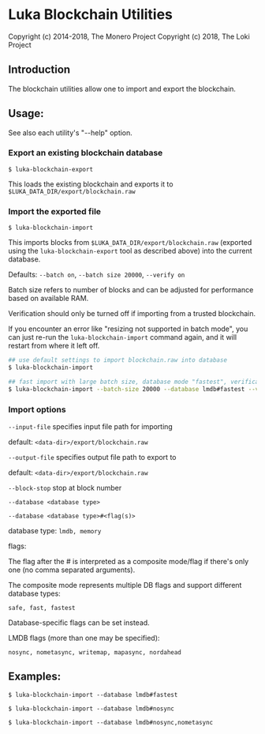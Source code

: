 # Luka Blockchain Utilities

Copyright (c) 2014-2018, The Monero Project
Copyright (c)      2018, The Loki Project

## Introduction

The blockchain utilities allow one to import and export the blockchain.

## Usage:

See also each utility's "--help" option.

### Export an existing blockchain database

`$ luka-blockchain-export`

This loads the existing blockchain and exports it to `$LUKA_DATA_DIR/export/blockchain.raw`

### Import the exported file

`$ luka-blockchain-import`

This imports blocks from `$LUKA_DATA_DIR/export/blockchain.raw` (exported using the
`luka-blockchain-export` tool as described above) into the current database.

Defaults: `--batch on`, `--batch size 20000`, `--verify on`

Batch size refers to number of blocks and can be adjusted for performance based on available RAM.

Verification should only be turned off if importing from a trusted blockchain.

If you encounter an error like "resizing not supported in batch mode", you can just re-run
the `luka-blockchain-import` command again, and it will restart from where it left off.

```bash
## use default settings to import blockchain.raw into database
$ luka-blockchain-import

## fast import with large batch size, database mode "fastest", verification off
$ luka-blockchain-import --batch-size 20000 --database lmdb#fastest --verify off

```

### Import options

`--input-file`
specifies input file path for importing

default: `<data-dir>/export/blockchain.raw`

`--output-file`
specifies output file path to export to

default: `<data-dir>/export/blockchain.raw`

`--block-stop`
stop at block number

`--database <database type>`

`--database <database type>#<flag(s)>`

database type: `lmdb, memory`

flags:

The flag after the # is interpreted as a composite mode/flag if there's only
one (no comma separated arguments).

The composite mode represents multiple DB flags and support different database types:

`safe, fast, fastest`

Database-specific flags can be set instead.

LMDB flags (more than one may be specified):

`nosync, nometasync, writemap, mapasync, nordahead`

## Examples:

```
$ luka-blockchain-import --database lmdb#fastest

$ luka-blockchain-import --database lmdb#nosync

$ luka-blockchain-import --database lmdb#nosync,nometasync
```

